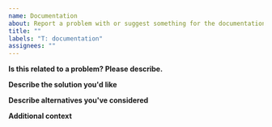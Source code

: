 ```yaml
---
name: Documentation
about: Report a problem with or suggest something for the documentation
title: ""
labels: "T: documentation"
assignees: ""
---
```


**Is this related to a problem? Please describe.**

<!-- A clear and concise description of what the problem is.
e.g. I'm always frustrated when [...] / I wished that [...] -->

**Describe the solution you'd like**

<!-- A clear and concise description of what you want to
happen or see changed. -->

**Describe alternatives you've considered**

<!-- A clear and concise description of any
alternative solutions or features you've considered. -->

**Additional context**

<!-- Add any other context or screenshots about the issue
here. -->
                                                                                                                                            